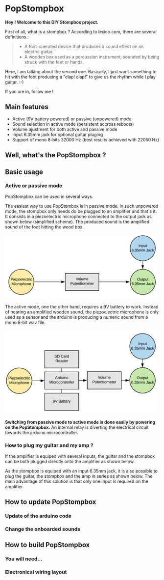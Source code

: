 # PopStompbox

**Hey ! Welcome to this DIY Stompbox project.**

First of all, what is a stompbox ? According to lexico.com, there are several definitions :
> * A foot-operated device that produces a sound effect on an electric guitar.
> * A wooden box used as a percussion instrument, sounded by being struck with the feet or hands.

Here, I am talking about the second one. Basically, I just want something to hit with the foot producing a "clap! clap!" to give us the rhythm while I play guitar. :-)

If you are in, follow me !

## Main features

- Active (9V battery powered) or passive (unpowered) mode
- Sound selection in active mode (persistent accross reboots)
- Volume ajustment for both active and passive mode
- Input 6.35mm jack for optional guitar pluging
- Support of mono 8-bits 32000 Hz (best results achieved with 22050 Hz)

## Well, what's the PopStompbox ?

## Basic usage

### Active or passive mode

PopStompbox can be used in several ways.

The easiest way to use PopStombox is in passive mode. In such unpowered mode, the stompbox only needs do be plugged to an amplifier and that's it. 
It consists in a piezoelectric microphone connected to the output jack as shown below (simplified scheme). The produced sound is the amplified sound of the foot hitting the wood box.

<img src="https://raw.githubusercontent.com/St4ckben/PopStompbox/master/resources/passive_mode.png" width="500" title="Passive mode">

The active mode, one the other hand, requires a 9V battery to work. Instead of hearing an amplified wooden sound, the piezoelectric microphone is only used as a sensor and the arduino is producing a numeric sound from a mono 8-bit wav file. 

<img src="https://raw.githubusercontent.com/St4ckben/PopStompbox/master/resources/active_mode.png" width="500" title="Passive mode">

**Switching from passive mode to active mode is done easily by powering on the PopStompbox.**
An internal relay is diverting the electrical circuit towards the arduino microcontroller.

### How to plug my guitar and my amp ? 

If the amplifier is equiped with several inputs, the guitar and the stompbox can be both plugged directly onto the amplifier as shown below.

As the stompbox is equiped with an input 6.35mm jack, it is also possible to plug the guitar, the stompbox and the amp in series as shown below. The main advantage of this solution is that only one input is required on the amplifier. 



## How to update PopStompbox

### Update of the arduino code

### Change the onboarded sounds 

## How to build PopStompbox

### You will need...

### Electronical wiring layout


